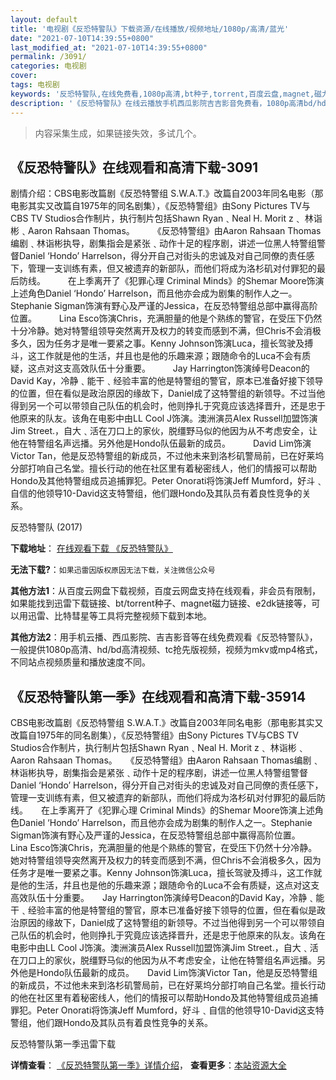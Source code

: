 ```yaml
---
layout: default
title: '电视剧《反恐特警队》下载资源/在线播放/视频地址/1080p/高清/蓝光'
date: "2021-07-10T14:39:55+0800"
last_modified_at: "2021-07-10T14:39:55+0800"
permalink: /3091/
categories: 电视剧
cover:
tags: 电视剧
keywords: '反恐特警队,在线免费看,1080p高清,bt种子,torrent,百度云盘,magnet,磁力链,迅雷下载资源'
description: '《反恐特警队》在线云播放手机西瓜影院吉吉影音免费看，1080p高清bd/hd未删减完整版和tc抢先枪版，mkv/mp4格式，附带bt/torrent种子、magnet/磁力链、百度云盘、网盘资源迅雷下载链接'
---
```


>内容采集生成，如果链接失效，多试几个。


## 《反恐特警队》在线观看和高清下载-3091

剧情介绍：CBS电影改篇剧《反恐特警组 S.W.A.T.》改篇自2003年同名电影（那电影其实又改篇自1975年的同名剧集），《反恐特警组》由Sony Pictures TV与CBS TV Studios合作制片，执行制片包括Shawn Ryan﹑Neal H. Morit z﹑ 林诣彬﹑Aaron Rahsaan Thomas。  　　《反恐特警组》由Aaron Rahsaan Thomas编剧﹑林诣彬执导，剧集指会是紧张﹑动作十足的程序剧，讲述一位黑人特警组警督Daniel ‘Hondo’ Harrelson，得分开自己对街头的忠诚及对自己同僚的责任感下，管理一支训练有素，但又被遗弃的新部队，而他们将成为洛杉矶对付罪犯的最后防线。  　　在上季离开了《犯罪心理 Criminal Minds》的Shemar Moore饰演上述角色Daniel ‘Hondo’ Harrelson，而且他亦会成为剧集的制作人之一。Stephanie Sigman饰演有野心及严谨的Jessica，在反恐特警组总部中赢得高阶位置。  　　Lina Esco饰演Chris，充满胆量的他是个熟练的警官，在受压下仍然十分冷静。她对特警组领导突然离开及权力的转变而感到不满，但Chris不会消极多久，因为任务才是唯一要紧之事。Kenny Johnson饰演Luca，擅长驾驶及搏斗，这工作就是他的生活，幷且也是他的乐趣来源；跟随命令的Luca不会有质疑，这点对这支高效队伍十分重要。  　　Jay Harrington饰演绰号Deacon的David Kay，冷静﹑能干﹑经验丰富的他是特警组的警官，原本已准备好接下领导的位置，但在看似是政治原因的缘故下，Daniel成了这特警组的新领导。不过当他得到另一个可以带领自己队伍的机会时，他则挣扎于究竟应该选择晋升，还是忠于他原来的队友。该角在电影中由LL Cool J饰演。澳洲演员Alex Russell加盟饰演Jim Street.，自大﹑活在刀口上的家伙，脱缰野马似的他因为从不考虑安全，让他在特警组名声远播。另外他是Hondo队伍最新的成员。  　　David Lim饰演Victor Tan，他是反恐特警组的新成员，不过他未来到洛杉矶警局前，已在好莱坞分部打响自己名堂。擅长行动的他在社区里有着秘密线人，他们的情报可以帮助Hondo及其他特警组成员追捕罪犯。Peter Onorati将饰演Jeff Mumford，好斗﹑自信的他领导10-David这支特警组，他们跟Hondo及其队员有着良性竞争的关系。


反恐特警队 (2017)

**下载地址**： [在线观看下载 《反恐特警队》](https://www.btbtdy.me/btdy/dy12256.html) 


**无法下载?**：`如果迅雷因版权原因无法下载，关注微信公众号 `

**其他方法1**：从百度云网盘下载视频，百度云网盘支持在线观看，非会员有限制，如果能找到迅雷下载链接、bt/torrent种子、magnet磁力链接、e2dk链接等，可以用迅雷、比特彗星等工具将完整视频下载到本地。

**其他方法2**：用手机云播、西瓜影院、吉吉影音等在线免费观看《反恐特警队》，一般提供1080p高清、hd/bd高清视频、tc抢先版视频，视频为mkv或mp4格式，不同站点视频质量和播放速度不同。


## 《反恐特警队第一季》在线观看和高清下载-35914

CBS电影改篇剧《反恐特警组 S.W.A.T.》改篇自2003年同名电影（那电影其实又改篇自1975年的同名剧集），《反恐特警组》由Sony Pictures TV与CBS TV Studios合作制片，执行制片包括Shawn Ryan﹑Neal H. Morit z﹑ 林诣彬﹑Aaron Rahsaan Thomas。　　《反恐特警组》由Aaron Rahsaan Thomas编剧﹑林诣彬执导，剧集指会是紧张﹑动作十足的程序剧，讲述一位黑人特警组警督Daniel ‘Hondo’ Harrelson，得分开自己对街头的忠诚及对自己同僚的责任感下，管理一支训练有素，但又被遗弃的新部队，而他们将成为洛杉矶对付罪犯的最后防线。　　在上季离开了《犯罪心理 Criminal Minds》的Shemar Moore饰演上述角色Daniel ‘Hondo’ Harrelson，而且他亦会成为剧集的制作人之一。Stephanie Sigman饰演有野心及严谨的Jessica，在反恐特警组总部中赢得高阶位置。　　Lina Esco饰演Chris，充满胆量的他是个熟练的警官，在受压下仍然十分冷静。她对特警组领导突然离开及权力的转变而感到不满，但Chris不会消极多久，因为任务才是唯一要紧之事。Kenny Johnson饰演Luca，擅长驾驶及搏斗，这工作就是他的生活，幷且也是他的乐趣来源；跟随命令的Luca不会有质疑，这点对这支高效队伍十分重要。　　Jay Harrington饰演绰号Deacon的David Kay，冷静﹑能干﹑经验丰富的他是特警组的警官，原本已准备好接下领导的位置，但在看似是政治原因的缘故下，Daniel成了这特警组的新领导。不过当他得到另一个可以带领自己队伍的机会时，他则挣扎于究竟应该选择晋升，还是忠于他原来的队友。该角在电影中由LL Cool J饰演。澳洲演员Alex Russell加盟饰演Jim Street.，自大﹑活在刀口上的家伙，脱缰野马似的他因为从不考虑安全，让他在特警组名声远播。另外他是Hondo队伍最新的成员。　　David Lim饰演Victor Tan，他是反恐特警组的新成员，不过他未来到洛杉矶警局前，已在好莱坞分部打响自己名堂。擅长行动的他在社区里有着秘密线人，他们的情报可以帮助Hondo及其他特警组成员追捕罪犯。Peter Onorati将饰演Jeff Mumford，好斗﹑自信的他领导10-David这支特警组，他们跟Hondo及其队员有着良性竞争的关系。


反恐特警队第一季迅雷下载

**详情查看**： [《反恐特警队第一季》详情介绍](/movie/35914/)， **查看更多**：[本站资源大全](/movie/t/all/)

